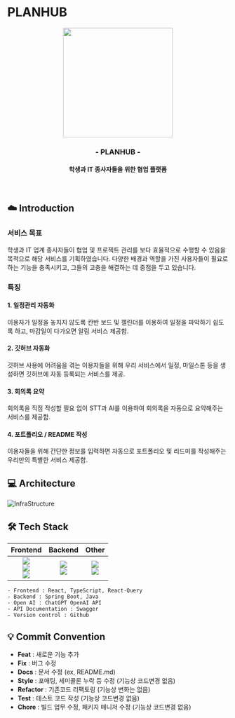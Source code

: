 # PLANHUB
<div align="center">
<img src="https://github.com/user-attachments/assets/940af524-b3a4-48cb-8327-1036a05413a0" width="250" height="250" />
<br>

### - PLANHUB -
#### 학생과 IT 종사자들을 위한 협업 플랫폼
<br>
</div>

## ☁️ Introduction

### 서비스 목표
학생과 IT 업계 종사자들이 협업 및 프로젝트 관리를 보다 효율적으로 수행할 수 있음을 목적으로 해당 서비스를 기획하였습니다. 다양한 배경과 역할을 가진 사용자들이 필요로 하는 기능을 충족시키고, 그들의 고충을 해결하는 데 중점을 두고 있습니다.

### 특징
#### 1. 일정관리 자동화
이용자가 일정을 놓치지 않도록 칸반 보드 및 캘린더를 이용하여 일정을 파악하기 쉽도록 하고, 마감일이 다가오면 알림 서비스 제공함.

#### 2. 깃허브 자동화
깃허브 사용에 어려움을 겪는 이용자들을 위해 우리 서비스에서 일정, 마일스톤 등을 생성하면 깃허브에 자동 등록되는 서비스를 제공.

#### 3. 회의록 요약
회의록을 직접 작성할 필요 없이 STT과 AI를 이용하여 회의록을 자동으로 요약해주는 서비스를 제공함.

#### 4. 포트폴리오 / README 작성
이용자들을 위해 간단한 정보를 입력하면 자동으로 포트폴리오 및 리드미를 작성해주는 우리만의 특별한 서비스 제공함.
<br>

## 💻 Architecture
![InfraStructure](https://github.com/user-attachments/assets/b1309f8b-f835-489d-8330-44a127952646)
<br>

## 🛠️ Tech Stack
|                                                                                                                                                                Frontend                                                                                                                                                               |                                                                                                          Backend                                                                                                         |                                                                                                       Other                                                                                                      |
| :-----------------------------------------------------------------------------------------------------------------------------------------------------------------------------------------------------------------------------------------------------------------------------------------------------------------------------------: | :----------------------------------------------------------------------------------------------------------------------------------------------------------------------------------------------------------------------: | :--------------------------------------------------------------------------------------------------------------------------------------------------------------------------------------------------------------: |
| <img src="https://img.shields.io/badge/React-61DAFB?style=flat-square&logo=React&logoColor=white"/><br><img src="https://img.shields.io/badge/TypeScript-3178C6?style=flat-square&logo=TypeScript&logoColor=white"/><br><img src="https://img.shields.io/badge/React--Query-FF4154?style=flat-square&logo=TanStack&logoColor=white"/> | <img src="https://img.shields.io/badge/Spring%20Boot-6DB33F?style=flat-square&logo=Spring%20Boot&logoColor=white"/><br><img src="https://img.shields.io/badge/Java-007396?style=flat-square&logo=Java&logoColor=white"/> | <img src="https://img.shields.io/badge/GitHub-181717?style=flat-square&logo=GitHub&logoColor=white"/><br><img src="https://img.shields.io/badge/Swagger-85EA2D?style=flat-square&logo=Swagger&logoColor=white"/> |


    - Frontend : React, TypeScript, React-Query
    - Backend : Spring Boot, Java
    - Open AI : ChatGPT OpenAI API
    - API Documentation : Swagger
    - Version control : Github



## 💡 Commit Convention
- **Feat**        : 새로운 기능 추가
- **Fix**         : 버그 수정
- **Docs**        : 문서 수정 (ex, README.md)
- **Style**       : 포매팅, 세미콜론 누락 등 수정 (기능상 코드변경 없음)
- **Refactor**    : 기존코드 리팩토링 (기능상 변화는 없음)
- **Test**        : 테스트 코드 작성 (기능상 코드변경 없음)
- **Chore**       : 빌드 업무 수정, 패키지 매니저 수정 (기능상 코드변경 없음)
